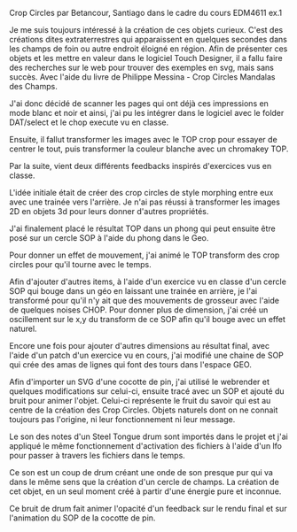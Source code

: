 Crop Circles par Betancour, Santiago dans le cadre du cours EDM4611 ex.1 

Je me suis toujours intéressé à la création de ces objets curieux. C'est des créations dites extraterrestres qui apparaissent en quelques secondes dans les champs de foin ou autre endroit éloigné en région. Afin de présenter ces objets et les mettre en valeur dans le logiciel Touch Designer, il a fallu faire des recherches sur le web pour trouver des exemples en svg, mais sans succès. Avec l'aide du livre de Philippe Messina - Crop Circles Mandalas des Champs. 

J'ai donc décidé de scanner les pages qui ont déjà ces impressions en mode blanc et noir et ainsi, j'ai pu les intégrer dans le logiciel avec le folder DAT/select et le chop execute vu en classe. 

Ensuite, il fallut transformer les images avec le TOP crop pour essayer de centrer le tout, puis transformer la couleur blanche avec un chromakey TOP. 

Par la suite, vient deux différents feedbacks inspirés d'exercices vus en classe. 

L'idée initiale était de créer des crop circles de style morphing entre eux avec une trainée vers l'arrière. Je n'ai pas réussi à transformer les images 2D en objets 3d pour leurs donner d'autres propriétés. 

J'ai finalement placé le résultat TOP dans un phong qui peut ensuite être posé sur un cercle SOP à l'aide du phong dans le Geo. 

Pour donner un effet de mouvement, j'ai animé le TOP transform des crop circles pour qu'il tourne avec le temps. 

Afin d'ajouter d'autres items, à l'aide d'un exercice vu en classe d'un cercle SOP qui bouge dans un géo en laissant une trainée en arrière, je l'ai transformé pour qu'il n'y ait que des mouvements de grosseur avec l'aide de quelques noises CHOP. Pour donner plus de dimension, j'ai créé un oscillement sur le x,y du transform de ce SOP afin qu'il bouge avec un effet naturel. 

Encore une fois pour ajouter d'autres dimensions au résultat final, avec l'aide d'un patch d'un exercice vu en cours, j'ai modifié une chaine de SOP qui crée des amas de lignes qui font des tours dans l'espace GEO. 

Afin d'importer un SVG d'une cocotte de pin, j'ai utilisé le webrender et quelques modifications sur celui-ci, ensuite tracé avec un SOP et ajouté du bruit pour animer l'objet. Celui-ci représente le fruit du savoir qui est au centre de la création des Crop Circles. Objets naturels dont on ne connait toujours pas l'origine, ni leur fonctionnement ni leur message. 

Le son des notes d'un Steel Tongue drum sont importés dans le projet et j'ai appliqué le même fonctionnement d'activation des fichiers à l'aide d'un lfo pour passer à travers les fichiers dans le temps. 

Ce son est un coup de drum créant une onde de son presque pur qui va dans le même sens que la création d'un cercle de champs. La création de cet objet, en un seul moment créé à partir d'une énergie pure et inconnue. 

Ce bruit de drum fait animer l'opacité d'un feedback sur le rendu final et sur l'animation du SOP de la cocotte de pin. 
